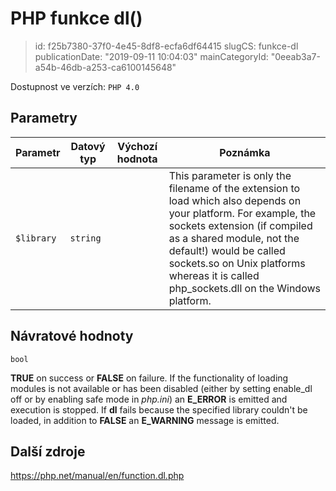 PHP funkce dl()
===============

> id: f25b7380-37f0-4e45-8df8-ecfa6df64415
> slugCS: funkce-dl
> publicationDate: "2019-09-11 10:04:03"
> mainCategoryId: "0eeab3a7-a54b-46db-a253-ca6100145648"

Dostupnost ve verzích: `PHP 4.0`

Parametry
--------------

| Parametr | Datový typ | Výchozí hodnota | Poznámka |
|-----|-----|-----|-----|
| `$library` | `string` |  | This parameter is only the filename of the extension to load which also depends on your platform. For example, the sockets extension (if compiled as a shared module, not the default!) would be called sockets.so on Unix platforms whereas it is called php_sockets.dll on the Windows platform. |


Návratové hodnoty
----------------

`bool`

<b>TRUE</b> on success or <b>FALSE</b> on failure. If the functionality of loading modules is not available
or has been disabled (either by setting
enable_dl off or by enabling safe mode
in <i>php.ini</i>) an <b>E_ERROR</b> is emitted
and execution is stopped. If <b>dl</b> fails because the
specified library couldn't be loaded, in addition to <b>FALSE</b> an
<b>E_WARNING</b> message is emitted.

Další zdroje
------------

https://php.net/manual/en/function.dl.php
